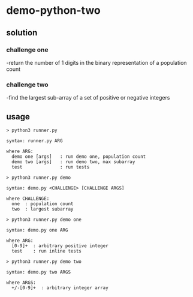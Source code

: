 # demo-python-two

## solution
### challenge one
-return the number of 1 digits in the binary representation of a population count
### challenge two
-find the largest sub-array of a set of positive or negative integers

## usage
```
> python3 runner.py
```
```
syntax: runner.py ARG

where ARG:
  demo one [args]   : run demo one, population count
  demo two [args]   : run demo two, max subarray
  test              : run tests
```
```
> python3 runner.py demo
```
```
syntax: demo.py <CHALLENGE> [CHALLENGE ARGS]

where CHALLENGE:
  one  : population count
  two  : largest subarray
```
```
> python3 runner.py demo one
```
```
syntax: demo.py one ARG

where ARG:
  [0-9]+  : arbitrary positive integer
  test    : run inline tests
```
```
> python3 runner.py demo two
```
```
syntax: demo.py two ARGS

where ARGS:
  +/-[0-9]+  : arbitrary integer array
```

